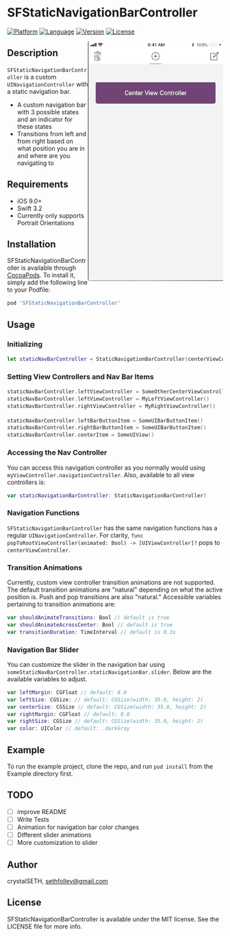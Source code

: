# SFStaticNavigationBarController

[![Platform](http://img.shields.io/badge/platform-ios-blue.svg?style=flat-square
)](https://developer.apple.com/iphone/index.action)
[![Language](http://img.shields.io/badge/language-swift-brightgreen.svg?style=flat-square
)](https://developer.apple.com/swift)
[![Version](https://img.shields.io/cocoapods/v/SFStaticNavigationBarController.svg?style=flat-square)](http://cocoapods.org/pods/SFStaticNavigationBarController)
[![License](http://img.shields.io/badge/license-MIT-lightgrey.svg?style=flat-square
)](http://mit-license.org)

<img src="/docs/example1.gif" align="right" height="560px">

## Description
`SFStaticNavigationBarController` is a custom `UINavigationController` with a static navigation bar.
- A custom navigation bar with 3 possible states and an indicator for these states
- Transitions from left and from right based on what position you are in and where are you navigating to

## Requirements
- iOS 9.0+
- Swift 3.2
- Currently only supports Portrait Orientations

## Installation
SFStaticNavigationBarController is available through [CocoaPods](http://cocoapods.org). To install
it, simply add the following line to your Podfile:

```ruby
pod 'SFStaticNavigationBarController'
```

## Usage
### Initializing
```swift
let staticNavBarController = StaticNavigationBarController(centerViewController: myCenterViewController)
```
### Setting View Controllers and Nav Bar Items
```swift
staticNavBarController.leftViewController = SomeOtherCenterViewController()
staticNavBarController.leftViewController = MyLeftViewController()
staticNavBarController.rightViewController = MyRightViewController()

staticNavBarController.leftBarButtonItem = SomeUIBarButtonItem()
staticNavBarController.rightBarButtonItem = SomeUIBarButtonItem()
staticNavBarController.centerItem = SomeUIView()
```
### Accessing the Nav Controller
You can access this navigation controller as you normally would using `myViewController.navigationController`. Also, available to all view controllers is:
```swift
var staticNavigationBarController: StaticNavigationBarController?
```
### Navigation Functions
`SFStaticNavigationBarController` has the same navigation functions has a regular `UINavigationController`. For clarity, `func popToRootViewController(animated: Bool) -> [UIViewController]?` pops to `centerViewController`.

### Transition Animations
Currently, custom view controller transition animations are not supported. The default transition animations are "natural" depending on what the active position is. Push and pop transitions are also "natural."
Accessible variables pertaining to transition animations are:
```swift
var shouldAnimateTransitions: Bool // default is true
var shouldAnimateAcrossCenter: Bool // default is true
var transitionDuration: TimeInterval // default is 0.3s
```

### Navigation Bar Slider
You can customize the slider in the navigation bar using `someStaticNavBarController.staticNavigationBar.slider`. Below are
the available variables to adjust.
```swift
var leftMargin: CGFloat // default: 8.0
var leftSize: CGSize: // default: CGSize(width: 35.0, height: 2)
var centerSize: CGSize // default: CGSize(width: 35.0, height: 2)
var rightMargin: CGFloat // default: 8.0
var rightSize: CGSize // default: CGSize(width: 35.0, height: 2)
var color: UIColor // default: .darkGray
```

## Example
To run the example project, clone the repo, and run `pod install` from the Example directory first.

## TODO
- [ ] improve README
- [ ] Write Tests
- [ ] Animation for navigation bar color changes
- [ ] Different slider animations
- [ ] More customization to slider

## Author
crystalSETH, sethfolley@gmail.com

## License

SFStaticNavigationBarController is available under the MIT license. See the LICENSE file for more info.
